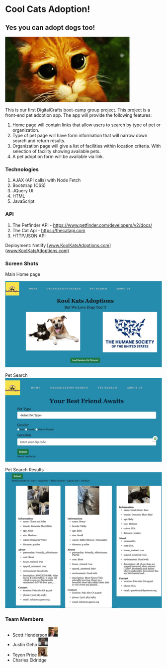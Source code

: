# Cool Cats Adoption!
## Yes you can adopt dogs too!

<img src = "./images/puss_in_boots_sad_eyes.jpg" alt = "sad cat big eyes" width = "400">

This is our first DigitalCrafts boot-camp group project.  This project is a front-end pet adoption app.  The app will provide the following features:
1) Home page will contain links that allow users to search by type of pet or organization.
2) Type of pet page will have form information that will narrow down search and return results.
3) Organization page will give a list of facilities within location criteria.  With selection of facility showing available pets. 
4) A pet adoption form will be available via link.

### Technologies

1) AJAX (API calls) with Node Fetch
2) Bootstrap (CSS)
3) JQuery UI
4) HTML
5) JavaScript

### API

1) The Petfinder API - https://www.petfinder.com/developers/v2/docs/
2) The Cat Api - https://thecatapi.com
3) HTTP/JSON API

Deployment: Netlify
[www.KoolKatsAdoptions.com](www.KoolKatsAdoptions.com)

### Screen Shots
Main Home page

<img src = "./images/readme/mainpage.jpg" alt = "main page" width = "600" height = "auto">

Pet Search
<img src = "./images/readme/petsearch.jpg" alt = "main page" width = "600" height = "auto">

Pet Search Results
<img src = "./images/readme/petsearchresults.jpg" alt = "main page" width = "600" height = "auto">

### Team Members

- Scott Henderson <img src="./images/ScottH.jpeg" alt="Scott_Henderson_Pic" width="30">
- Justin Geho <img src="./images/JustinPic.jpg" alt="Justin Pic" width="30">
- Teyon Price <img src="./images/pic.jpg" alt="Teyon Pic" width="30">
- Charles Eldridge
